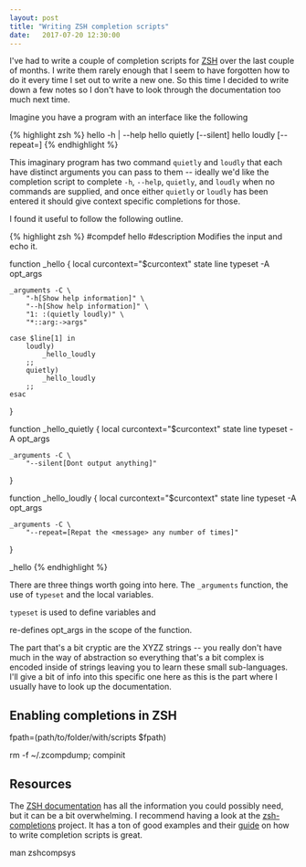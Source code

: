 ```yaml
---
layout: post
title: "Writing ZSH completion scripts"
date:   2017-07-20 12:30:00
---
```


I've had to write a couple of completion scripts for [ZSH][zsh] over the last couple
of months. I write them rarely enough that I seem to have forgotten how to do
it every time I set out to write a new one. So this time I decided to write
down a few notes so I don't have to look through the documentation too much
next time.

Imagine you have a program with an interface like the following

{% highlight zsh %}
hello -h | --help
hello quietly [--silent] <message>
hello loudly [--repeat=<number>] <message>
{% endhighlight %}

This imaginary program has two command `quietly` and `loudly` that each have
distinct arguments you can pass to them -- ideally we'd like the completion
script to complete `-h`, `--help`, `quietly`, and `loudly` when no commands are
supplied, and once either `quietly` or `loudly` has been entered it should give
context specific completions for those.

I found it useful to follow the following outline. 


{% highlight zsh %}
#compdef hello
#description Modifies the input and echo it.

function _hello {
    local curcontext="$curcontext" state line
    typeset -A opt_args

    _arguments -C \
        "-h[Show help information]" \
        "--h[Show help information]" \
        "1: :(quietly loudly)" \
        "*::arg:->args"

    case $line[1] in
        loudly)
            _hello_loudly
        ;;
        quietly)
            _hello_loudly
        ;;
    esac
}

function _hello_quietly {
    local curcontext="$curcontext" state line
    typeset -A opt_args

    _arguments -C \
        "--silent[Dont output anything]"
}

function _hello_loudly {
    local curcontext="$curcontext" state line
    typeset -A opt_args

    _arguments -C \
        "--repeat=[Repat the <message> any number of times]"
}

_hello
{% endhighlight %}

There are three things worth going into here. The `_arguments` function, the
use of `typeset` and the local variables.

`typeset` is used to define variables and 

 re-defines opt_args in the scope of the function.

The part that's a bit cryptic are the XYZZ strings -- you really don't have
much in the way of abstraction so everything that's a bit complex is encoded
inside of strings leaving you to learn these small sub-languages. I'll give a
bit of info into this specific one here as this is the part where I usually
have to look up the documentation.

## Enabling completions in ZSH

fpath=(path/to/folder/with/scripts $fpath)

rm -f ~/.zcompdump; compinit

## Resources

The [ZSH documentation][zsh-completion-system] has all the information you
could possibly need, but it can be a bit overwhelming. I recommend having a
look at the [zsh-completions][zsh-completions] project. It has a ton of good
examples and their [guide][zsh-guide] on how to write completion scripts is
great.

man zshcompsys

[zsh]: http://www.zsh.org/
[ohmyzsh]: http://ohmyz.sh/
[zsh-completion-system]: http://zsh.sourceforge.net/Doc/Release/Completion-System.html#Completion-System
[zsh-completions]: https://github.com/zsh-users/zsh-completions
[zsh-guide]: https://github.com/zsh-users/zsh-completions/blob/master/zsh-completions-howto.org
